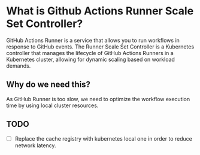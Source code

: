 # What is Github Actions Runner Scale Set Controller?

GitHub Actions Runner is a service that allows you to run workflows in response to GitHub events. The Runner Scale Set Controller is a Kubernetes controller that manages the lifecycle of GitHub Actions Runners in a Kubernetes cluster, allowing for dynamic scaling based on workload demands.

## Why do we need this?

As GitHub Runner is too slow, we need to optimize the workflow execution time by using local cluster resources.

## TODO

- [ ] Replace the cache registry with kubernetes local one in order to reduce network latency.
